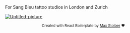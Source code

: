 For Sang Bleu tattoo studios in London and Zurich

<a href="https://ibb.co/ftBRRj1"><img src="https://i.ibb.co/vmg550w/Untitled-picture.png" alt="Untitled-picture" border="0"></a>

<div align="center">
  <sub>Created with React Boilerplate by <a href="https://twitter.com/mxstbr">Max Stoiber</a> ❤️</sub>
</div>
